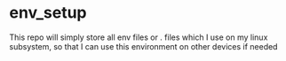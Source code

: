 # env_setup
This repo will simply store all env files or . files which I use on my linux subsystem, so that I can use this environment on other devices if needed

